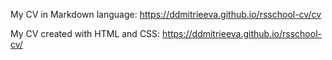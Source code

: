 My CV in Markdown language:
https://ddmitrieeva.github.io/rsschool-cv/cv

My CV created with HTML and CSS:
https://ddmitrieeva.github.io/rsschool-cv/ 
